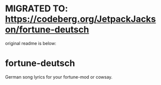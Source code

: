 # MIGRATED TO: https://codeberg.org/JetpackJackson/fortune-deutsch
original readme is below:
# fortune-deutsch
German song lyrics for your fortune-mod or cowsay.
